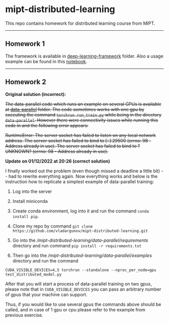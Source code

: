# mipt-distributed-learning
This repo contains homework for distributed learning course from MIPT.

-----
## Homework 1
The framework is available in [deep-learning-framework](deep-learning-framework) folder. Also a usage example can be found in this [notebook](deep-learning-framework/examples/test_cuda_hw1.ipynb).

-----
## Homework 2

**Original solution (incorrect):**

~~The data-parallel code which runs an example on several GPUs is available at [data-parallel](data-parallel) folder. The code sometimes works with one gpu by executing the command `torchrun run_train.py` while being in the directory `data-parallel`. However there were connectivity issues while running this code in and the following error appears:~~


~~RuntimeError: The server socket has failed to listen on any local network address. The server socket has failed to bind to [::]:29500 (errno: 98 - Address already in use). The server socket has failed to bind to ?UNKNOWN? (errno: 98 - Address already in use).~~

**Update on 01/12/2022 at 20:26 (correct solution)**

I finally worked out the problem (even though missed a deadline a little bit) -- had to rewrite everything again. Now everything works and below is the instruction how to replicate a simplest example of data-parallel training:

1. Log into the server

2. Install miniconda

3. Create conda environment, log into it and run the command `conda install pip`.

4. Clone my repo by command `git clone https://github.com/vladargunov/mipt-distributed-learning.git`

5. Go into the */mipt-distributed-learning/data-parallel/requirements* directory and run command `pip install -r requirements.txt`

6. Then go into the */mipt-distributed-learning/data-parallel/examples* directory and run the command

`CUDA_VISIBLE_DEVICES=4,5 torchrun --standalone --nproc_per_node=gpu test_distributed_model.py`

After that you will start a process of data-parallel training on two gpus, please note that in `CUDA_VISIBLE_DEVICES` you can pass an arbitrary number of gpus that your machine can support.

Thus, if you would like to use several gpus the commands above should be called, and in case of 1 gpu or cpu please refer to the example from previous exercise.
